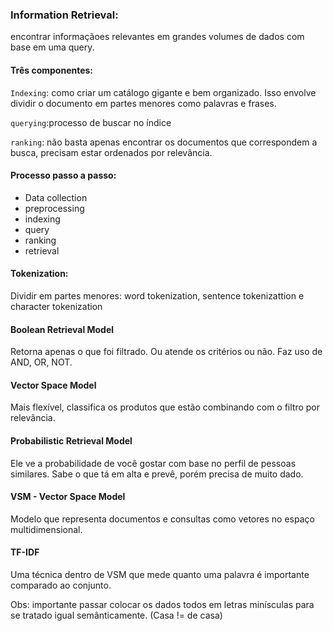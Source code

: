 ### Information Retrieval: 
encontrar informaçãoes relevantes em grandes volumes de dados com base em uma query. 

#### Três componentes:

`Indexing`: como criar um catálogo gigante e bem organizado. Isso envolve dividir o documento em partes menores como palavras e frases.

`querying`:processo de buscar no índice

`ranking`: não basta apenas encontrar os documentos que correspondem a busca, precisam estar ordenados por relevância.

#### Processo passo a passo:
- Data collection
- preprocessing
- indexing
- query
- ranking
- retrieval

#### Tokenization: 
Dividir em partes menores: word tokenization, sentence tokenizattion e character tokenization

#### Boolean Retrieval Model
Retorna apenas o que foi filtrado. Ou atende os critérios ou não. Faz uso de AND, OR, NOT.

#### Vector Space Model
Mais flexível, classifica os produtos que estão combinando com o filtro por relevância.

#### Probabilistic Retrieval Model
Ele ve a probabilidade de você gostar com base no perfil de pessoas similares. Sabe o que tá em alta e prevê, porém precisa de muito dado. 

#### VSM - Vector Space Model
Modelo que representa documentos e consultas como vetores no espaço multidimensional.

#### TF-IDF 
Uma técnica dentro de VSM que mede quanto uma palavra é importante comparado ao conjunto. 

Obs: importante passar colocar os dados todos em letras minísculas para se tratado igual semânticamente. (Casa != de casa)








